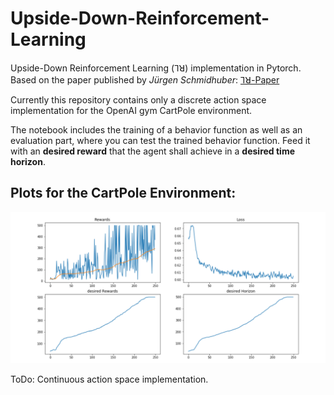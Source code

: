 # Upside-Down-Reinforcement-Learning

Upside-Down Reinforcement Learning (⅂ꓤ) implementation in Pytorch. <br/>
Based on the paper published by *Jürgen Schmidhuber*: [⅂ꓤ-Paper](https://github.com/BY571/Upside-Down-Reinforcement-Learning/tree/master/paper)

Currently this repository contains only a discrete action space implementation for the OpenAI gym CartPole environment.

The notebook includes the training of a behavior function as well as an evaluation part, where you can test the trained behavior function. Feed it with an **desired reward** that the agent shall achieve in a **desired time horizon**.


## Plots for the CartPole Environment:
![plot](imgs/Graph.PNG)

ToDo: Continuous action space implementation.
